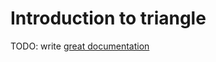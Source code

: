 # Introduction to triangle

TODO: write [great documentation](http://jacobian.org/writing/great-documentation/what-to-write/)

